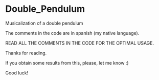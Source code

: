 # Double_Pendulum
Musicalization of a double pendulum 

The comments in the code are in spanish (my native language).

READ ALL THE COMMENTS IN THE CODE FOR THE OPTIMAL USAGE.

Thanks for reading.

If you obtain some results from this, please, let me know :)

Good luck!

